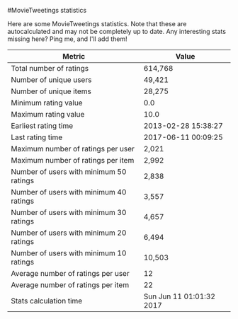 #MovieTweetings statistics

Here are some MovieTweetings statistics. Note that these are autocalculated and may not be completely up to date. Any interesting stats missing here? Ping me, and I'll add them!

Metric | Value
--- | ---
Total number of ratings                 | 614,768
Number of unique users                  | 49,421
Number of unique items                  | 28,275
Minimum rating value                    | 0.0
Maximum rating value                    | 10.0
Earliest rating time                    | 2013-02-28 15:38:27
Last rating time                        | 2017-06-11 00:09:25
Maximum number of ratings per user      | 2,021
Maximum number of ratings per item      | 2,992
Number of users with minimum 50 ratings | 2,838
Number of users with minimum 40 ratings | 3,557
Number of users with minimum 30 ratings | 4,657
Number of users with minimum 20 ratings | 6,494
Number of users with minimum 10 ratings | 10,503
Average number of ratings per user      | 12
Average number of ratings per item      | 22
Stats calculation time                  | Sun Jun 11 01:01:32 2017

